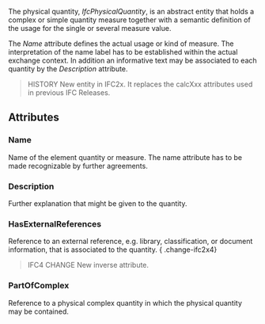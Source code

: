 The physical quantity, _IfcPhysicalQuantity_, is an abstract entity that holds a complex or simple quantity measure together with a semantic definition of the usage for the single or several measure value.

<!-- end of short definition -->


The _Name_ attribute defines the actual usage or kind of measure. The interpretation of the name label has to be established within the actual exchange context. In addition an informative text may be associated to each quantity by the _Description_ attribute.

> HISTORY New entity in IFC2x. It replaces the calcXxx attributes used in previous IFC Releases.

## Attributes

### Name
Name of the element quantity or measure. The name attribute has to be made recognizable by further agreements.

### Description
Further explanation that might be given to the quantity.

### HasExternalReferences
Reference to an external reference, e.g. library, classification, or document information, that is associated to the quantity.
{ .change-ifc2x4}
> IFC4 CHANGE New inverse attribute.

### PartOfComplex
Reference to a physical complex quantity in which the physical quantity may be contained.
